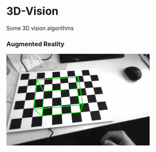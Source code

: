 # 3D-Vision

Some 3D vision algorithms


### Augmented Reality
![alt augmented reality](Augmented_Reality/augmented_cube.gif "Augmented Cube")
